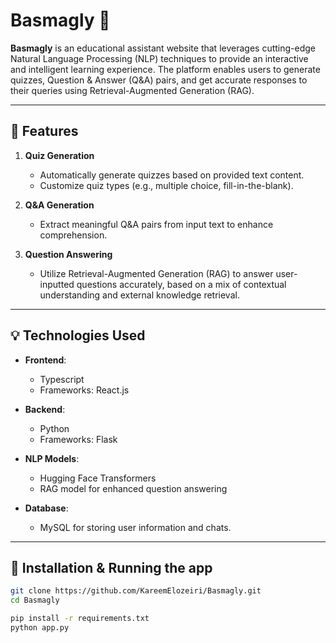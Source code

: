# Basmagly 🌟

**Basmagly** is an educational assistant website that leverages cutting-edge Natural Language Processing (NLP) techniques to provide an interactive and intelligent learning experience. The platform enables users to generate quizzes, Question & Answer (Q&A) pairs, and get accurate responses to their queries using Retrieval-Augmented Generation (RAG).

---

## 🚀 Features

1. **Quiz Generation**  
   - Automatically generate quizzes based on provided text content.  
   - Customize quiz types (e.g., multiple choice, fill-in-the-blank).  

2. **Q&A Generation**  
   - Extract meaningful Q&A pairs from input text to enhance comprehension.

3. **Question Answering**  
   - Utilize Retrieval-Augmented Generation (RAG) to answer user-inputted questions accurately, based on a mix of contextual understanding and external knowledge retrieval.  

---

## 💡 Technologies Used

- **Frontend**:  
  - Typescript  
  - Frameworks: React.js

- **Backend**:  
  - Python  
  - Frameworks: Flask

- **NLP Models**:  
  - Hugging Face Transformers  
  - RAG model for enhanced question answering  

- **Database**:  
  - MySQL for storing user information and chats.



---

## 🔧 Installation & Running the app
 
   ```bash
   git clone https://github.com/KareemElozeiri/Basmagly.git
   cd Basmagly

   pip install -r requirements.txt
   python app.py
   ```

